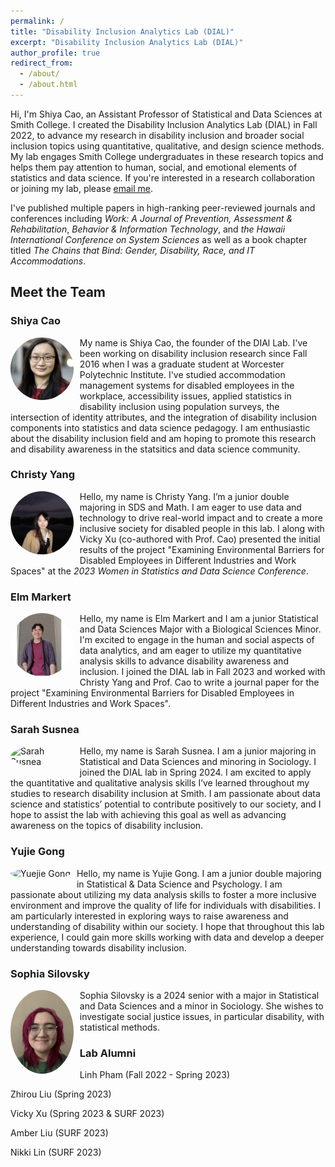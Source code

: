 ```yaml
---
permalink: /
title: "Disability Inclusion Analytics Lab (DIAL)"
excerpt: "Disability Inclusion Analytics Lab (DIAL)"
author_profile: true
redirect_from: 
  - /about/
  - /about.html
---
```


Hi, I'm Shiya Cao, an Assistant Professor of Statistical and Data Sciences at Smith College. I created the Disability Inclusion Analytics Lab (DIAL) in Fall 2022, to advance my research in disability inclusion and broader social inclusion topics using quantitative, qualitative, and design science methods. My lab engages Smith College undergraduates in these research topics and helps them pay attention to human, social, and emotional elements of statistics and data science. If you're interested in a research collaboration or joining my lab, please [email me](mailto:scao53@smith.edu).

I've published multiple papers in high-ranking peer-reviewed journals and conferences including *Work: A Journal of Prevention, Assessment & Rehabilitation*, *Behavior & Information Technology*, and *the Hawaii International Conference on System Sciences* as well as a book chapter titled *The Chains that Bind: Gender, Disability, Race, and IT Accommodations*.

## Meet the Team

### Shiya Cao

<div style="max-width: 20%; float: left; margin-right: 10px; margin-bottom:10px;">

<img src="../images/Shiya_Cao_51_small_square.jpg" alt="Shiya Cao" style="border-radius: 50%;">

</div>

My name is Shiya Cao, the founder of the DIAl Lab. I've been working on disability inclusion research since Fall 2016 when I was a graduate student at Worcester Polytechnic Institute. I've studied accommodation management systems for disabled employees in the workplace, accessibility issues, applied statistics in disability inclusion using population surveys, the intersection of identity attributes, and the integration of disability inclusion components into statistics and data science pedagogy. I am enthusiastic about the disability inclusion field and am hoping to promote this research and disability awareness in the statsitics and data science community.

### Christy Yang

<div style="max-width: 20%; float: left; margin-right: 10px; margin-bottom:10px;">

<img src="../images/ChristyYang_square.jpg" alt="Christy Yang" style="border-radius: 50%;">

</div>

Hello, my name is Christy Yang. I’m a junior double majoring in SDS and Math. I am eager to use data and technology to drive real-world impact and to create a more inclusive society for disabled people in this lab. I along with Vicky Xu (co-authored with Prof. Cao) presented the initial results of the project "Examining Environmental Barriers for Disabled Employees in Different Industries and Work Spaces" at the *2023 Women in Statistics and Data Science Conference*.

### Elm Markert

<div style="max-width: 20%; float: left; margin-right: 10px; margin-bottom:10px;">

<img src="../images/elm_square.jpeg" alt="Elm Markert" style="border-radius: 50%;">

</div>

Hello, my name is Elm Markert and I am a junior Statistical and Data Sciences Major with a Biological Sciences Minor. I'm excited to engage in the human and social aspects of data analytics, and am eager to utilize my quantitative analysis skills to advance disability awareness and inclusion. I joined the DIAL lab in Fall 2023 and worked with Christy Yang and Prof. Cao to write a journal paper for the project "Examining Environmental Barriers for Disabled Employees in Different Industries and Work Spaces".

### Sarah Susnea

<div style="max-width: 20%; float: left; margin-right: 10px; margin-bottom:10px;">

<img src="../images/SarahSusnea.jpg" alt="Sarah Susnea" style="border-radius: 50%;">

</div>

Hello, my name is Sarah Susnea. I am a junior majoring in Statistical and Data Sciences and minoring in Sociology. I joined the DIAL lab in Spring 2024. I am excited to apply the quantitative and qualitative analysis skills I’ve learned throughout my studies to research disability inclusion at Smith. I am passionate about data science and statistics’ potential to contribute positively to our society, and I hope to assist the lab with achieving this goal as well as advancing awareness on the topics of disability inclusion.

### Yujie Gong

<div style="max-width: 20%; float: left; margin-right: 10px; margin-bottom:10px;">

<img src="../images/YujieGong.JPG" alt="Yuejie Gong" style="border-radius: 50%;">

</div>

Hello, my name is Yujie Gong. I am a junior double majoring in Statistical & Data Science and Psychology. I am passionate about utilizing my data analysis skills to foster a more inclusive environment and improve the quality of life for individuals with disabilities. I am particularly interested in exploring ways to raise awareness and understanding of disability within our society. I hope that throughout this lab experience, I could gain more skills working with data and develop a deeper understanding towards disability inclusion.

### Sophia Silovsky

<div style="max-width: 20%; float: left; margin-right: 10px; margin-bottom:10px;">

<img src="../images/sophia_silovsky.jpg" alt="Sophia Silovsky" style="border-radius: 50%;">

</div>

Sophia Silovsky is a 2024 senior with a major in Statistical and Data Sciences and a minor in Sociology. She wishes to investigate social justice issues, in particular disability, with statistical methods.

### Lab Alumni

Linh Pham (Fall 2022 - Spring 2023)

Zhirou Liu (Spring 2023)

Vicky Xu (Spring 2023 & SURF 2023)

Amber Liu (SURF 2023)

Nikki Lin (SURF 2023)

